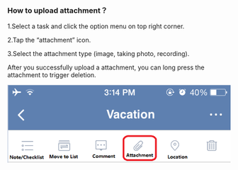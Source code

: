 ### How to upload attachment？
1.Select a task and click the option menu on top right corner.

2.Tap the “attachment” icon.

3.Select the attachment type (image, taking photo, recording).

After you successfully upload a attachment, you can long press the attachment to trigger deletion.

![](../images/image042.png)
